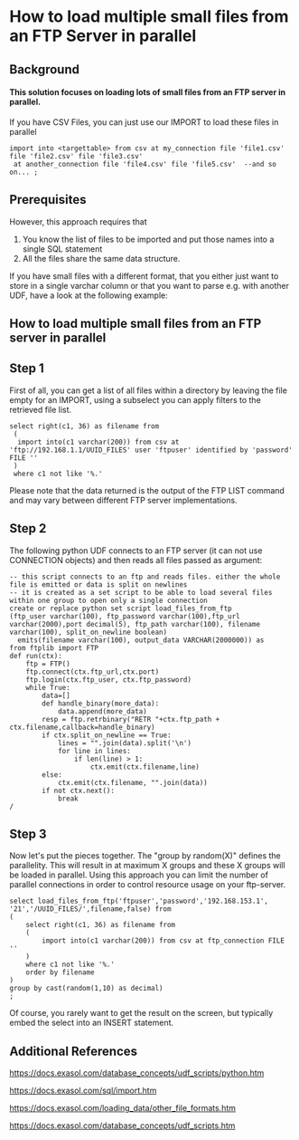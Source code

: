 # How to load multiple small files from an FTP Server in parallel 
## Background

#### This solution focuses on loading lots of small files from an FTP server in parallel.

If you have CSV Files, you can just use our IMPORT to load these files in parallel


```"code-sql"
import into <targettable> from csv at my_connection file 'file1.csv' file 'file2.csv' file 'file3.csv' 
 at another_connection file 'file4.csv' file 'file5.csv'  --and so on... ; 
```
## Prerequisites

However, this approach requires that

1. You know the list of files to be imported and put those names into a single SQL statement
2. All the files share the same data structure.

If you have small files with a different format, that you either just want to store in a single varchar column or that you want to parse e.g. with another UDF, have a look at the following example:

## How to load multiple small files from an FTP server in parallel

## Step 1

First of all, you can get a list of all files within a directory by leaving the file empty for an IMPORT, using a subselect you can apply filters to the retrieved file list.


```"code-sql"
select right(c1, 36) as filename from 
 (     
  import into(c1 varchar(200)) from csv at 'ftp://192.168.1.1/UUID_FILES' user 'ftpuser' identified by 'password' FILE '' 
 ) 
 where c1 not like '%.' 
```
Please note that the data returned is the output of the FTP LIST command and may vary between different FTP server implementations.

## Step 2

The following python UDF connects to an FTP server (it can not use CONNECTION objects) and then reads all files passed as argument:


```"code-sql"
-- this script connects to an ftp and reads files. either the whole file is emitted or data is split on newlines
-- it is created as a set script to be able to load several files within one group to open only a single connection
create or replace python set script load_files_from_ftp
(ftp_user varchar(100), ftp_password varchar(100),ftp_url varchar(2000),port decimal(5), ftp_path varchar(100), filename varchar(100), split_on_newline boolean)
  emits(filename varchar(100), output_data VARCHAR(2000000)) as
from ftplib import FTP
def run(ctx):
	ftp = FTP()
	ftp.connect(ctx.ftp_url,ctx.port)
	ftp.login(ctx.ftp_user, ctx.ftp_password)
	while True:
		data=[]
		def handle_binary(more_data):
			data.append(more_data)
		resp = ftp.retrbinary("RETR "+ctx.ftp_path + ctx.filename,callback=handle_binary)
		if ctx.split_on_newline == True:
			lines = "".join(data).split('\n')
			for line in lines:
				if len(line) > 1:
					ctx.emit(ctx.filename,line)
		else:
			ctx.emit(ctx.filename, "".join(data))
		if not ctx.next():
			break		
/
```
## Step 3

Now let's put the pieces together. The "group by random(X)" defines the parallelity. This will result in at maximum X groups and these X groups will be loaded in parallel. Using this approach you can limit the number of parallel connections in order to control resource usage on your ftp-server.


```"code-sql"
select load_files_from_ftp('ftpuser','password','192.168.153.1', '21','/UUID_FILES/',filename,false) from 
(
	select right(c1, 36) as filename from
	(
		import into(c1 varchar(200)) from csv at ftp_connection FILE ''
	)
	where c1 not like '%.'
	order by filename
)
group by cast(random(1,10) as decimal)
;
```
Of course, you rarely want to get the result on the screen, but typically embed the select into an INSERT statement.

## Additional References

<https://docs.exasol.com/database_concepts/udf_scripts/python.htm>

<https://docs.exasol.com/sql/import.htm>

<https://docs.exasol.com/loading_data/other_file_formats.htm>

<https://docs.exasol.com/database_concepts/udf_scripts.htm>

